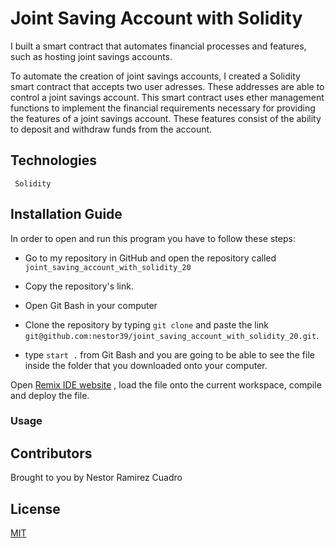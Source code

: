 # Joint Saving Account with Solidity 
I built a smart contract that automates financial processes and features, such as hosting joint savings accounts.

To automate the creation of joint savings accounts, I created a Solidity smart contract that accepts two user adresses. These addresses are able to control a joint savings account. This smart contract uses ether management functions to implement the financial requirements necessary for providing the features of a joint savings account. These features consist of the ability to deposit and withdraw funds from the account.

## Technologies

``` Solidity```

## Installation Guide
In order to open and run this program you have to follow these steps:

* Go to my repository in GitHub and open the repository called ```joint_saving_account_with_solidity_20```

* Copy the repository's link.

* Open Git Bash in your computer 

* Clone the repository by typing ```git clone``` and paste the link ```git@github.com:nestor39/joint_saving_account_with_solidity_20.git```.

* type ```start .``` from Git Bash and you are going to be able to see the file inside the folder that you downloaded onto your computer.

Open [Remix IDE website](https://remix.ethereum.org/#optimize=false&runs=200&evmVersion=null&version=soljson-v0.8.4+commit.c7e474f2.js) , load the file onto the current workspace, compile and deploy the file.



### Usage




## Contributors
Brought to you by Nestor Ramirez Cuadro

## License
[MIT](https://github.com/nestor39/joint_saving_account_with_solidity_20/blob/main/LICENSE)
